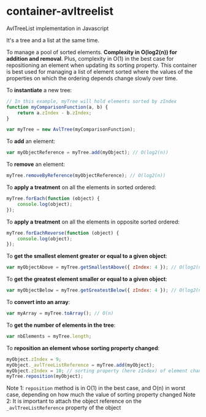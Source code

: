 # container-avltreelist
AvlTreeList implementation in Javascript

It's a tree and a list at the same time.

To manage a pool of sorted elements. **Complexity in O(log2(n)) for addition and removal**.
Plus, complexity in O(1) in the best case for repositioning an element when updating its sorting property.
This container is best used for managing a list of element sorted where the values of the properties on which the ordering depends change slowly over time.

To **instantiate** a new tree:
``` javascript
// In this example, myTree will hold elements sorted by zIndex
function myComparisonFunction(a, b) {
	return a.zIndex - b.zIndex;
}

var myTree = new AvlTree(myComparisonFunction);
```

To **add** an element:
``` javascript
var myObjectReference = myTree.add(myObject); // O(log2(n))
```

To **remove** an element:
``` javascript
myTree.removeByReference(myObjectReference); // O(log2(n))
```

To **apply a treatment** on all the elements in sorted ordered:
``` javascript
myTree.forEach(function (object) {
	console.log(object);
});
```

To **apply a treatment** on all the elements in opposite sorted ordered:
``` javascript
myTree.forEachReverse(function (object) {
	console.log(object);
});
```

To **get the smallest element greater or equal to a given object**:
``` javascript
var myObjectAbove = myTree.getSmallestAbove({ zIndex: 4 }); // O(log2(n))
```

To **get the greatest element smaller or equal to a given object**:
``` javascript
var myObjectBelow = myTree.getGreatestBelow({ zIndex: 4 }); // O(log2(n))
```

To **convert into an array**:
``` javascript
var myArray = myTree.toArray(); // O(n)
```

To **get the number of elements in the tree**:
``` javascript
var nbElements = myTree.length;
```

To **reposition an element whose sorting property changed**:
``` javascript
myObject.zIndex = 9;
myObject._avlTreeListReference = myTree.add(myObject);
myObject.zIndex = 10; // sorting property (here zIndex) of element changed
myTree.reposition(myObject);
```
Note 1: ```reposition``` method is in O(1) in the best case, and O(n) in worst case, depending on how much the value of sorting property changed
Note 2: It is important to attach the object reference on the ```_avlTreeListReference``` property of the object
